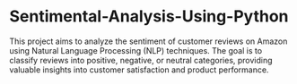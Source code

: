 # Sentimental-Analysis-Using-Python
This project aims to analyze the sentiment of customer reviews on Amazon using Natural Language Processing (NLP) techniques. The goal is to classify reviews into positive, negative, or neutral categories, providing valuable insights into customer satisfaction and product performance.
